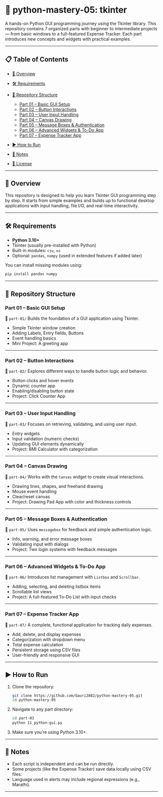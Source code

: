 # 🐍 python-mastery-05: tkinter

A hands-on Python GUI programming journey using the Tkinter library. This repository contains 7 organized parts with beginner to intermediate projects — from basic windows to a full-featured Expense Tracker. Each part introduces new concepts and widgets with practical examples.

---

## 📋 Table of Contents

* [🚀 Overview](#-overview)
* [🛠 Requirements](#-requirements)
* [📁 Repository Structure](#-repository-structure)

  * [Part 01 – Basic GUI Setup](#part-01--basic-gui-setup)
  * [Part 02 – Button Interactions](#part-02--button-interactions)
  * [Part 03 – User Input Handling](#part-03--user-input-handling)
  * [Part 04 – Canvas Drawing](#part-04--canvas-drawing)
  * [Part 05 – Message Boxes & Authentication](#part-05--message-boxes--authentication)
  * [Part 06 – Advanced Widgets & To-Do App](#part-06--advanced-widgets--to-do-app)
  * [Part 07 – Expense Tracker App](#part-07--expense-tracker-app)
* [▶️ How to Run](#️-how-to-run)
* [📌 Notes](#-notes)
* [📜 License](#-license)

---

## 🚀 Overview

This repository is designed to help you learn Tkinter GUI programming step by step. It starts from simple examples and builds up to functional desktop applications with input handling, file I/O, and real-time interactivity.

---

## 🛠 Requirements

* **Python 3.10+**
* Tkinter (usually pre-installed with Python)
* Built-in modules: `csv`, `os`
* Optional: `pandas`, `numpy` (used in extended features if added later)

You can install missing modules using:

```bash
pip install pandas numpy
```

---

## 📁 Repository Structure

### Part 01 – Basic GUI Setup

📂 `part-01/`
Builds the foundation of a GUI application using Tkinter.

* Simple Tkinter window creation
* Adding Labels, Entry fields, Buttons
* Event handling basics
* Mini Project: A greeting app

---

### Part 02 – Button Interactions

📂 `part-02/`
Explores different ways to handle button logic and behavior.

* Button clicks and hover events
* Dynamic counter app
* Enabling/disabling button state
* Project: Click Counter App

---

### Part 03 – User Input Handling

📂 `part-03/`
Focuses on retrieving, validating, and using user input.

* Entry widgets
* Input validation (numeric checks)
* Updating GUI elements dynamically
* Project: BMI Calculator with categorization

---

### Part 04 – Canvas Drawing

📂 `part-04/`
Works with the `Canvas` widget to create visual interactions.

* Drawing lines, shapes, and freehand drawing
* Mouse event handling
* Clear/reset canvas
* Project: Drawing Pad App with color and thickness controls

---

### Part 05 – Message Boxes & Authentication

📂 `part-05/`
Uses `messagebox` for feedback and simple authentication logic.

* Info, warning, and error message boxes
* Validating input with dialogs
* Project: Two login systems with feedback messages

---

### Part 06 – Advanced Widgets & To-Do App

📂 `part-06/`
Introduces list management with `Listbox` and `Scrollbar`.

* Adding, selecting, and deleting listbox items
* Scrollable list views
* Project: A full-featured To-Do List with input checks

---

### Part 07 – Expense Tracker App

📂 `part-07/`
A complete, functional application for tracking daily expenses.

* Add, delete, and display expenses
* Categorization with dropdown menu
* Total expense calculation
* Persistent storage using CSV files
* User-friendly and responsive GUI

---

## ▶️ How to Run

1. Clone the repository:

   ```bash
   git clone https://github.com/Gauri2882/python-mastery-05.git
   cd python-mastery-05
   ```

2. Navigate to any part directory:

   ```bash
   cd part-03
   python 11_python-gui.py
   ```

3. Make sure you’re using Python 3.10+.

---

## 📌 Notes

* Each script is independent and can be run directly.
* Some projects (like the Expense Tracker) save data locally using CSV files.
* Language used in alerts may include regional expressions (e.g., Marathi).

---

